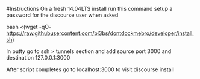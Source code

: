 #Instructions
On a fresh 14.04LTS install run this command 
setup a password for the discourse user when asked

bash <(wget -qO- https://raw.githubusercontent.com/pl3bs/dontdockmebro/developer/install.sh)

In putty go to ssh > tunnels section and add source port 3000 and destination 127.0.0.1:3000

After script completes go to localhost:3000 to visit discourse install
